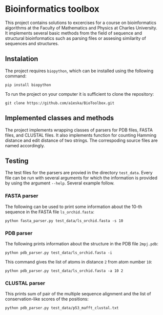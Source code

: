 # Bioinformatics toolbox

This project contains solutions to excercises for a course on bioinformatics algorithms at the Faculty of Mathematics and Physics at Charles University.
It implements several basic methods from the field of sequence and structural bioinformatics such as parsing files or assesing similarity of sequences and structures.


## Instalation

The project requires ``biopython``, which can be installed using the following command:
```
pip install biopython
```

To run the project on your computer it is sufficient to clone the repository:
```
git clone https://github.com/a1eska/BioToolbox.git
```

## Implemented classes and methods

The project implements wrapping classes of parsers for PDB files, FASTA files, and CLUSTAL files.
It also implements function for counting Hamming distance and edit distance of two strings.
The correspoding source files are named accordingly.

## Testing

The test files for the parsers are provied in the directory ``test_data``.
Every file can be run with several arguments for which the information is provided by using the argument ``--help``.
Several example follow.

### FASTA parser

The following can be used to print some information about the 10-th sequence in the FASTA file ``ls_orchid.fasta``:
```
python fasta_parser.py test_data/ls_orchid.fasta -s 10
```

### PDB parser

The following prints information about the structure in the PDB file ``2mpj.pdb``:
```
python pdb_parser.py test_data/ls_orchid.fasta -i
```


This command gives the list of atoms in distance ``2`` from atom number ``10``:
```
python pdb_parser.py test_data/ls_orchid.fasta -a 10 2
```

### CLUSTAL parser

This prints sum of pair of the multiple sequence alignment and the list of conservation-like scores of the positions:
```
python pdb_parser.py test_data/p53_mafft_clustal.txt
```
